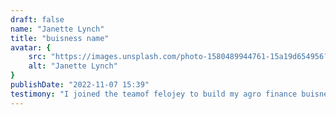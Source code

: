 ```yaml
---
draft: false
name: "Janette Lynch"
title: "buisness name"
avatar: {
    src: "https://images.unsplash.com/photo-1580489944761-15a19d654956?&fit=crop&w=280",
    alt: "Janette Lynch"
}
publishDate: "2022-11-07 15:39"
testimony: "I joined the teamof felojey to build my agro finance buisness. I joined the teamof felojey to build my agro finance buisness."
---
```

